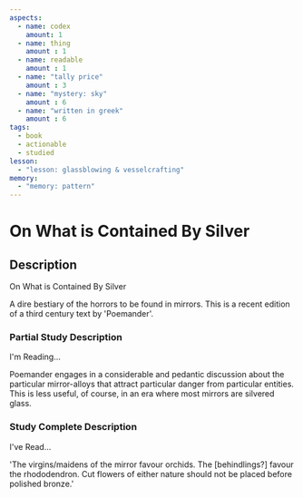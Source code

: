 ```yaml
---
aspects: 
  - name: codex
    amount: 1
  - name: thing
    amount : 1
  - name: readable
    amount : 1
  - name: "tally price"
    amount : 3
  - name: "mystery: sky"
    amount : 6
  - name: "written in greek"
    amount : 6
tags:
  - book
  - actionable
  - studied
lesson:
  - "lesson: glassblowing & vesselcrafting"
memory:
  - "memory: pattern"
---
```


# On What is Contained By Silver

## Description
On What is Contained By Silver

A dire bestiary of the horrors to be found in mirrors. This is a recent edition of a third century text by 'Poemander'.
### Partial Study Description
I'm Reading...

Poemander engages in a considerable and pedantic discussion about the particular mirror-alloys that attract particular danger from particular entities. This is less useful, of course, in an era where most mirrors are silvered glass.
### Study Complete Description
I've Read...

'The virgins/maidens of the mirror favour orchids. The [behindlings?] favour the rhododendron. Cut flowers of either nature should not be placed before polished bronze.'